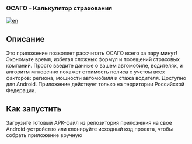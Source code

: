 ### ОСАГО - Калькулятор страхования
[![en](https://img.shields.io/badge/lang-en-red.svg)](https://github.com/DmitryBush/MTPL-Insurance_Calculator/blob/main/README.en.md)
## Описание
Это приложение позволяет рассчитать ОСАГО всего за пару минут!
Экономьте время, избегая сложных формул и посещений страховых компаний.
Просто введите данные о вашем автомобиле, водителях, и алгоритм мгновенно покажет стоимость полиса с учетом всех факторов: региона, мощности автомобиля и стажа водителя.
Доступно для Android. Приложение действует только на территории Российской Федерации.
## Как запустить
Загрузите готовый APK-файл из репозитория приложения на свое Android-устройство или клонируйте исходный код проекта, чтобы собрать приложение вручную
